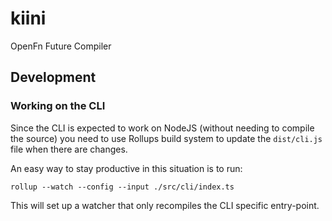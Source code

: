 # kiini

OpenFn Future Compiler

## Development

### Working on the CLI

Since the CLI is expected to work on NodeJS (without needing to compile the source) you need to use Rollups build system to update the `dist/cli.js` file when there are changes.

An easy way to stay productive in this situation is to run:

```
rollup --watch --config --input ./src/cli/index.ts
```

This will set up a watcher that only recompiles the CLI specific entry-point.
